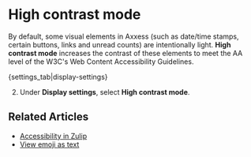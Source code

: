 # High contrast mode

By default, some visual elements in Axxess (such as date/time stamps, certain
buttons, links and unread counts) are intentionally light. **High contrast mode**
increases the contrast of these elements to meet the AA level of the
W3C's Web Content Accessibility Guidelines.

{settings_tab|display-settings}

2. Under **Display settings**, select **High contrast mode**.

## Related Articles

* [Accessibility in Zulip](https://zulip.readthedocs.io/en/latest/contributing/accessibility.html)
* [View emoji as text](/help/view-emoji-as-text)
